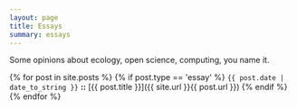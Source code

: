 ```yaml
---
layout: page
title: Essays
summary: essays
---
```


Some opinions about ecology, open science, computing, you name it.

{% for post in site.posts %}
{% if post.type == 'essay' %}
`{{ post.date | date_to_string }}` **::** [{{ post.title }}]({{ site.url }}{{ post.url }})
{% endif %}
{% endfor %}
